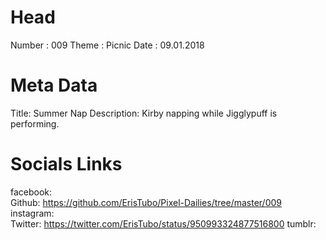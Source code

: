 # Head
Number :        009
Theme :         Picnic
Date :          09.01.2018

# Meta Data
Title:          Summer Nap
Description:    Kirby napping while Jigglypuff is performing.

# Socials Links
facebook:   
Github:         https://github.com/ErisTubo/Pixel-Dailies/tree/master/009
instagram:  
Twitter:        https://twitter.com/ErisTubo/status/950993324877516800
tumblr:     
